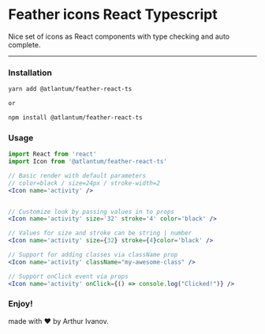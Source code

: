# Feather icons React Typescript

<p>Nice set of icons as React components with type checking and auto complete.</p>

<hr/>

### Installation

```bash
yarn add @atlantum/feather-react-ts

or

npm install @atlantum/feather-react-ts
```

### Usage

```jsx
import React from 'react'
import Icon from '@atlantum/feather-react-ts'

// Basic render with default parameters
// color=black / size=24px / stroke-width=2
<Icon name='activity' />


// Customize look by passing values in to props
<Icon name='activity' size='32' stroke='4' color='black' />

// Values for size and stroke can be string | number
<Icon name='activity' size={32} stroke={4}color='black' />

// Support for adding classes via className prop
<Icon name='activity' className="my-awesome-class" />

// Support onClick event via props
<Icon name='activity' onClick={() => console.log("Clicked!")} />
```

### Enjoy!

made with ❤️ by Arthur Ivanov.

